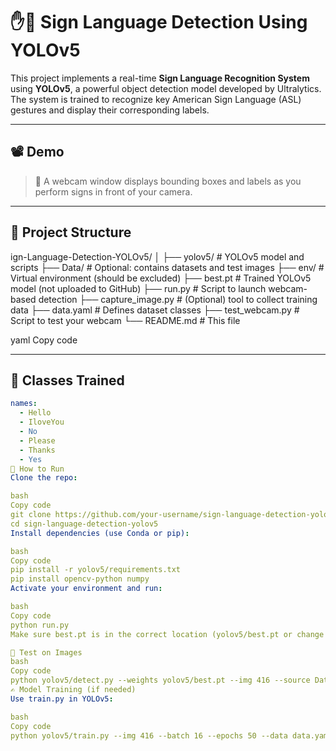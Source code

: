 # ✋🤖 Sign Language Detection Using YOLOv5

This project implements a real-time **Sign Language Recognition System** using **YOLOv5**, a powerful object detection model developed by Ultralytics. The system is trained to recognize key American Sign Language (ASL) gestures and display their corresponding labels.

---

## 📽️ Demo

> 🎥 A webcam window displays bounding boxes and labels as you perform signs in front of your camera.

---

## 📂 Project Structure

ign-Language-Detection-YOLOv5/
│
├── yolov5/ # YOLOv5 model and scripts
├── Data/ # Optional: contains datasets and test images
├── env/ # Virtual environment (should be excluded)
├── best.pt # Trained YOLOv5 model (not uploaded to GitHub)
├── run.py # Script to launch webcam-based detection
├── capture_image.py # (Optional) tool to collect training data
├── data.yaml # Defines dataset classes
├── test_webcam.py # Script to test your webcam
└── README.md # This file

yaml
Copy code

---

## 🧠 Classes Trained

```yaml
names:
  - Hello
  - IloveYou
  - No
  - Please
  - Thanks
  - Yes
🚀 How to Run
Clone the repo:

bash
Copy code
git clone https://github.com/your-username/sign-language-detection-yolov5.git
cd sign-language-detection-yolov5
Install dependencies (use Conda or pip):

bash
Copy code
pip install -r yolov5/requirements.txt
pip install opencv-python numpy
Activate your environment and run:

bash
Copy code
python run.py
Make sure best.pt is in the correct location (yolov5/best.pt or change path in run.py).

🧪 Test on Images
bash
Copy code
python yolov5/detect.py --weights yolov5/best.pt --img 416 --source Data/images/sample.jpg --view-img
✍️ Model Training (if needed)
Use train.py in YOLOv5:

bash
Copy code
python yolov5/train.py --img 416 --batch 16 --epochs 50 --data data.yaml --weights yolov5s.pt --project runs/train


